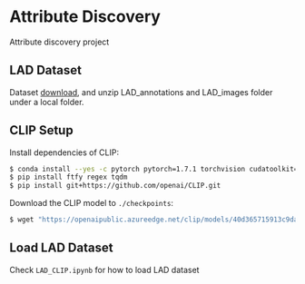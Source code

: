 # Attribute Discovery

Attribute discovery project

## LAD Dataset
Dataset [download](https://drive.google.com/open?id=1WU2dld1rt5ajWaZqY3YLwLp-6USeQiVG), and unzip LAD_annotations and LAD_images folder under a local folder.

## CLIP Setup
Install dependencies of CLIP:

```bash
$ conda install --yes -c pytorch pytorch=1.7.1 torchvision cudatoolkit=11.0
$ pip install ftfy regex tqdm
$ pip install git+https://github.com/openai/CLIP.git
```

Download the CLIP model to `./checkpoints`:
```bash
$ wget "https://openaipublic.azureedge.net/clip/models/40d365715913c9da98579312b702a82c18be219cc2a73407c4526f58eba950af/ViT-B-32.pt" -O checkpoints/model.pt
```

## Load LAD Dataset
Check `LAD_CLIP.ipynb` for how to load LAD dataset
